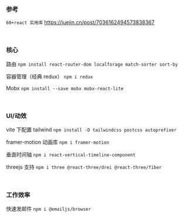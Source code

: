 ### 参考

`60+react 实用库` https://juejin.cn/post/7036162494573838367

<br>

### 核心

路由 `npm install react-router-dom localforage match-sorter sort-by`

容器管理（经典 redux） `npm i redux`

Mobx `npm install --save mobx mobx-react-lite`

<br>

### UI/动效

vite 下配置 tailwind `npm install -D tailwindcss postcss autoprefixer`

framer-motion 动画库 `npm i framer-motion`

垂直时间轴 `npm i react-vertical-timeline-component`

threejs 支持 `npm i three @react-three/drei @react-three/fiber`

<br>

### 工作效率

快速发邮件 `npm i @emailjs/browser`

<br>
